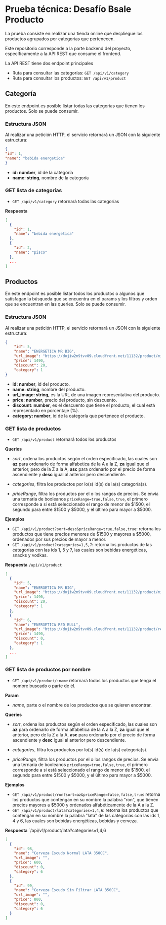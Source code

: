 # Prueba técnica: Desafío Bsale Producto

La prueba consiste en realizar una tienda online que despliegue los productos agrupados por categorías que pertenecen.

Este repositorio corresponde a la parte backend del proyecto, específicamente a la API REST que consume el frontend.

La API REST tiene dos endpoint principales

* Ruta para consultar las categorías: `GET /api/v1/category`
* Ruta para consultar los productos: `GET /api/v1/product`

## Categoría

En este endpoint es posible listar todas las categorías que tienen los productos. Solo se puede consumir.

### Estructura JSON

Al realizar una petición HTTP, el servicio retornará un JSON con la siguiente estructura:

```json
{
"id": 1,
"name": "bebida energetica"
}
```

* **id: number**, id de la categoría
* **name: string**, nombre de la categoría

### GET lista de categorías

* ```GET /api/v1/category``` retornará todas las categorías

**Respuesta**
```json
[
  {
    "id": 1,
    "name": "bebida energetica"
  },
  {
    "id": 2,
    "name": "pisco"
  },
  ...
]
```

## Productos

En este endpoint es posible listar todos los productos o algunos que satisfagan la búsqueda que se encuentra en el params y los filtros y orden que se encuentran en las queries. Solo se puede consumir.

### Estructura JSON

Al realizar una petición HTTP, el servicio retornará un JSON con la siguiente estructura:

```json
{
    "id": 5,
    "name": "ENERGETICA MR BIG",
    "url_image": "https://dojiw2m9tvv09.cloudfront.net/11132/product/misterbig3308256.jpg",
    "price": 1490,
    "discount": 20,
    "category": 1
}
```

* **id: number**, id del producto.
* **name: string**, nombre del producto.
* **url_image: string**, es la URL de una imagen representativa del producto.
* **price: number**, precio del producto, sin descuento.
* **discount: number**, es el descuento que tiene el producto, el cual está representado en porcentaje (%).
* **category: number**, id de la categoría que pertenece el producto.

### GET lista de productos

* `GET /api/v1/product` retornará todos los productos

**Queries**

* *sort*, ordena los productos según el orden especificado, las cuales son **az** para ordenarlo de forma alfabetica de la A a la Z, **za** igual que el anterior, pero de la Z a la A, **asc** para ordenarlo por el precio de forma ascendiente y **desc** igual al anterior pero descendiente.

* *categories*, filtra los productos por lo(s) id(s) de la(s) categoría(s).

* *priceRange*, filtra los productos por el o los rangos de precios. Se envía una ternaria de booleanos `priceRange=true,false,true`, el primero corresponde a si está seleccionado el rango de menor de $1500, el segundo para entre $1500 y $5000, y el último para mayor a $5000.

**Ejemplos**
* `GET /api/v1/product?sort=desc&priceRange=true,false,true`: retorna los productos que tiene precios menores de $1500 y mayores a $5000, ordenados por sus precios de mayor a menor.
* `GET /api/v1/product?categories=1,5,7`: retorna los productos de las categorías con las ids 1, 5 y 7, las cuales son bebidas energéticas, snacks y vodkas.

**Respuesta** `/api/v1/product`
```json
[
  {
    "id": 5,
    "name": "ENERGETICA MR BIG",
    "url_image": "https://dojiw2m9tvv09.cloudfront.net/11132/product/misterbig3308256.jpg",
    "price": 1490,
    "discount": 20,
    "category": 1
  },
  {
    "id": 6,
    "name": "ENERGETICA RED BULL",
    "url_image": "https://dojiw2m9tvv09.cloudfront.net/11132/product/redbull8381.jpg",
    "price": 1490,
    "discount": 0,
    "category": 1
  },
  ...
]
```

### GET lista de productos por nombre

* `GET /api/v1/product/:name` retornará todos los productos que tenga el nombre buscado o parte de él.

**Param**

* *name*, parte o el nombre de los productos que se quieren encontrar.

**Queries**

* *sort*, ordena los productos según el orden especificado, las cuales son **az** para ordenarlo de forma alfabética de la A a la Z, **za** igual que el anterior, pero de la Z a la A, **asc** para ordenarlo por el precio de forma ascendiente y **desc** igual al anterior pero descendiente.

* *categories*, filtra los productos por lo(s) id(s) de la(s) categoría(s).

* *priceRange*, filtra los productos por el o los rangos de precios. Se envía una ternaria de booleanos `priceRange=true,false,true`, el primero corresponde a si está seleccionado el rango de menor de $1500, el segundo para entre $1500 y $5000, y el último para mayor a $5000.

**Ejemplos**
* `GET /api/v1/product/ron?sort=az&priceRange=false,false,true`: retorna los productos que contengan en su nombre la palabra "ron", que tienen precios mayores a $5000 y ordenados alfabéticamente de la A a la Z.
* `GET /api/v1/product/lata?categories=1,4,6`: retorna los productos que contengan en su nombre la palabra "lata" de las categorías con las ids 1, 4 y 6, las cuales son bebidas energéticas, bebidas y cerveza.

**Respuesta** `/api/v1/product/lata?categories=1,4,6
```json
[
  {
    "id": 98,
    "name": "Cerveza Escudo Normal LATA 350CC",
    "url_image": "",
    "price": 600,
    "discount": 0,
    "category": 6
  },
  {
    "id": 99,
    "name": "Cerveza Escudo Sin Filtrar LATA 350CC",
    "url_image": "",
    "price": 800,
    "discount": 0,
    "category": 6
  }
]
```